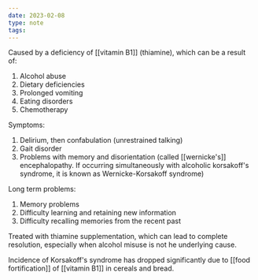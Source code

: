 ```yaml
---
date: 2023-02-08
type: note
tags:
---
```


Caused by a deficiency of [[vitamin B1]] (thiamine), which can be a result of:
1. Alcohol abuse
2. Dietary deficiencies
3. Prolonged vomiting
4. Eating disorders
5. Chemotherapy

Symptoms:
1. Delirium, then confabulation (unrestrained talking)
2. Gait disorder
3. Problems with memory and disorientation (called [[wernicke's]] encephalopathy. If occurring simultaneously with alcoholic korsakoff's syndrome, it is known as Wernicke-Korsakoff syndrome)

Long term problems:
1. Memory problems
2. Difficulty learning and retaining new information
3. Difficulty recalling memories from the recent past

Treated with thiamine supplementation, which can lead to complete resolution, especially when alcohol misuse is not he underlying cause.

Incidence of Korsakoff's syndrome has dropped significantly due to [[food fortification]] of [[vitamin B1]] in cereals and bread.
